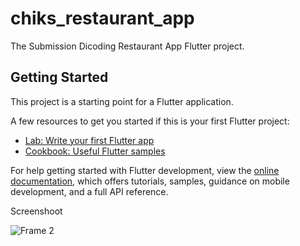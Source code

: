 # chiks_restaurant_app

The Submission Dicoding Restaurant App Flutter project.

## Getting Started

This project is a starting point for a Flutter application.

A few resources to get you started if this is your first Flutter project:

- [Lab: Write your first Flutter app](https://docs.flutter.dev/get-started/codelab)
- [Cookbook: Useful Flutter samples](https://docs.flutter.dev/cookbook)

For help getting started with Flutter development, view the
[online documentation](https://docs.flutter.dev/), which offers tutorials,
samples, guidance on mobile development, and a full API reference.

Screenshoot

![Frame 2](https://github.com/ndridm2/restaurant_app/assets/64353589/0e44b075-d954-42c9-8c61-362c2ad3e785)
